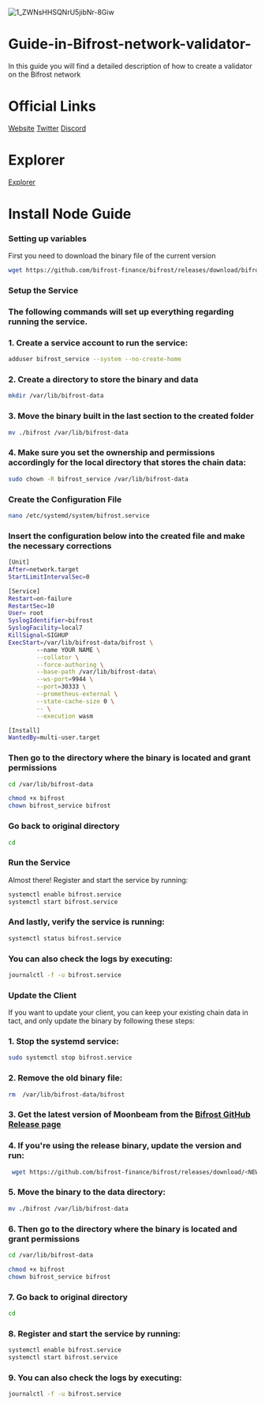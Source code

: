 ![1_ZWNsHHSQNrU5jibNr-8Giw](https://miro.medium.com/max/864/1*3PlcINh0Epr30YKMIr3KTg.png)


# Guide-in-Bifrost-network-validator-
In this guide you will find a detailed description of how to create a validator on the Bifrost network 
# Official Links
[Website](https://bifrost.finance/) [Twitter](https://twitter.com/bifrost_finance) [Discord](https://discord.gg/bifrost-finance)

# Explorer
[Explorer](https://telemetry.polkadot.io/#list/0x9f28c6a68e0fc9646eff64935684f6eeeece527e37bbe1f213d22caa1d9d6bed)
# Install Node Guide 
### Setting up variables
First you need to download the binary file of the current version
```bash
wget https://github.com/bifrost-finance/bifrost/releases/download/bifrost-v0.9.64/bifrost
```
### Setup the Service

### The following commands will set up everything regarding running the service.

### 1. Create a service account to run the service:
```bash
adduser bifrost_service --system --no-create-home
```
### 2. Create a directory to store the binary and data
```bash
mkdir /var/lib/bifrost-data
```
### 3. Move the binary built in the last section to the created folder
```bash
mv ./bifrost /var/lib/bifrost-data
```
### 4. Make sure you set the ownership and permissions accordingly for the local directory that stores the chain data:
```bash
sudo chown -R bifrost_service /var/lib/bifrost-data
```
### Create the Configuration File
```bash
nano /etc/systemd/system/bifrost.service
```
### Insert the configuration below into the created file and make the necessary corrections
```bash
[Unit]
After=network.target
StartLimitIntervalSec=0

[Service]
Restart=on-failure
RestartSec=10
User= root
SyslogIdentifier=bifrost
SyslogFacility=local7
KillSignal=SIGHUP
ExecStart=/var/lib/bifrost-data/bifrost \
        --name YOUR NAME \
        --collator \
        --force-authoring \
        --base-path /var/lib/bifrost-data\
        --ws-port=9944 \
        --port=30333 \
        --prometheus-external \
        --state-cache-size 0 \
        -- \
        --execution wasm

[Install]
WantedBy=multi-user.target
```
### Then go to the directory where the binary is located and grant permissions
```bash
cd /var/lib/bifrost-data
```
```bash
chmod +x bifrost
chown bifrost_service bifrost
```
### Go back to original directory
```bash
cd 
```
### Run the Service
Almost there! Register and start the service by running:
```bash
systemctl enable bifrost.service
systemctl start bifrost.service
```
### And lastly, verify the service is running:
```bash
systemctl status bifrost.service
```
### You can also check the logs by executing:
```bash
journalctl -f -u bifrost.service
```
### Update the Client
If you want to update your client, you can keep your existing chain data in tact, and only update the binary by following these steps:
### 1. Stop the systemd service:
```bash
sudo systemctl stop bifrost.service
```
### 2. Remove the old binary file:
```bash
rm  /var/lib/bifrost-data/bifrost
```
### 3. Get the latest version of Moonbeam from the [Bifrost GitHub Release page](https://github.com/bifrost-finance/bifrost/releases)

### 4. If you're using the release binary, update the version and run:
```bash
 wget https://github.com/bifrost-finance/bifrost/releases/download/<NEW VERSION TAG HERE>/bifrost
```
### 5. Move the binary to the data directory:
```bash
mv ./bifrost /var/lib/bifrost-data
```
### 6. Then go to the directory where the binary is located and grant permissions
```bash
cd /var/lib/bifrost-data
```
```bash
chmod +x bifrost
chown bifrost_service bifrost
```
###  7. Go back to original directory
```bash
cd 
```

### 8. Register and start the service by running:
```bash
systemctl enable bifrost.service 
systemctl start bifrost.service 
```
### 9. You can also check the logs by executing:
```bash
journalctl -f -u bifrost.service
```



